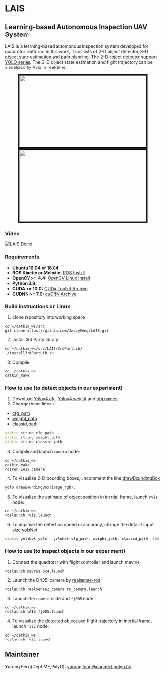# LAIS
## Learning-based Autonomous Inspection UAV System
LAIS is a learning-based automonous inspection system developed for quadrotor platform. In this work, it consists of 2-D object detector, 3-D object state estimation and path planning. The 2-D object detector support [YOLO series](https://github.com/AlexeyAB/darknet). The 3-D object state estimation and flight trajectory can be visualized by Rviz in real-time. 

<p align = "center">
<img src="/others/2.gif" width = "413" height = "232" border="5" />
<img src="/others/3.gif" width = "413" height = "232" border="5" />

</p>

### Video

[![LAIS Demo](/others/1.gif)](https://www.youtube.com/watch?v=OKSm8_4rhzU)



### Requirements
* **Ubuntu 16.04 or 18.04**
* **ROS Kinetic or Melodic:** [ROS Install](http://wiki.ros.org/ROS/Installation)
* **OpenCV >= 4.4:** [OpenCV Linux Install](https://docs.opencv.org/4.4.0/d7/d9f/tutorial_linux_install.html)
* **Python 3.8** 
* **CUDA >= 10.0:** [CUDA Toolkit Archive](https://developer.nvidia.com/cuda-toolkit-archive) 
* **CUDNN >= 7.0:** [cuDNN Archive](https://developer.nvidia.com/rdp/cudnn-archive)

### Build instructions on Linux
1. clone repository into working space

```
cd ~/catkin_ws/src
git clone https://github.com/JazzyFeng/LAIS.git
```

2. Install 3rd Party library
``` 
cd ~/catkin_ws/src/LAIS/3rdPartLib/
./install3rdPartLib.sh
```
3. Compile 
```
cd ~/catkin_ws
catkin_make
```

### How to use (to detect objects in our experiment)
1. Download [Yolov4.cfg](https://drive.google.com/file/d/1PgXbc63EkwIB3KO_2TWK-IK50g81r7g-/view?usp=sharing), [Yolov4.weight](https://drive.google.com/file/d/1yJNK_knUa5nMmq-85mgNHjUg6-WzYIfj/view?usp=sharing) and [obj.names](https://drive.google.com/file/d/1oBB9okRyAmfumOJo8-RkzY6Cc_wxAKrH/view?usp=sharing)
2. Change these lines :   
- [cfg_path](https://github.com/JazzyFeng/LAIS/blob/d812f84de0b30722c867bba6266525e571f5e48d/src/camera.cpp#L48) 
- [weight_path](https://github.com/JazzyFeng/LAIS/blob/d812f84de0b30722c867bba6266525e571f5e48d/src/camera.cpp#L49)
- [classid_path](https://github.com/JazzyFeng/LAIS/blob/d812f84de0b30722c867bba6266525e571f5e48d/src/camera.cpp#L50)  
```c++
static string cfg_path
static string weight_path
static string classid_path
```  
3. Compile and launch `camera` node:
```
cd ~/catkin_ws
catkin_make
rosrun LAIS camera
```
4. To visualize 2-D bounding boxes, uncomment the line [drawBoundingBox](https://github.com/JazzyFeng/LAIS/blob/d812f84de0b30722c867bba6266525e571f5e48d/src/camera.cpp#L292)
```c++
yolo.drawBoundingBox(image_rgb);
```
5. To visualize the estimate of object position in inertial frame, launch `rviz` node:
```
cd ~/catkin_ws
roslaunch rviz.launch
```
6. To improve the detection speed or accuracy, change the default input size [yoloNet](https://github.com/JazzyFeng/LAIS/blob/865183f2fa4a812b2babe757386963f6fe01ca40/src/camera.cpp#L55) 
```c++
static yoloNet yolo = yoloNet(cfg_path, weight_path, classid_path, 608, 608, 0.5);
```

### How to use (to inspect objects in our experiment)
1. Connect the quadrotor with flight controller and launch mavros  
```
roslaunch mavros px4.launch 
```
2. Launch the D435i camera by [realsense-ros](https://github.com/IntelRealSense/realsense-ros)
```
roslaunch realsense2_camera rs_camera.launch 
```
3. Launch the `camera` node and `fj005` node:
```
cd ~/catkin_ws
roslaunch LAIS fj005.launch
```
4. To visualize the detected object and flight trajectory in inertial frame, launch `rviz` node:
```
cd ~/catkin_ws
roslaunch rviz.launch
```
## Maintainer 
Yurong Feng(Dept.ME,PolyU): [yurong.feng@connect.polyu.hk](yurong.feng@connect.polyu.hk)
